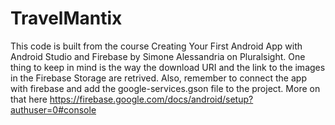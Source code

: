 # TravelMantix
This code is built from the course Creating Your First Android App with Android Studio and Firebase
by Simone Alessandria on Pluralsight.
One thing to keep in mind is the way the download URI and the link to the images in the Firebase Storage are retrived.
Also, remember to connect the app with firebase and add the google-services.gson file to the project. More on that here https://firebase.google.com/docs/android/setup?authuser=0#console
